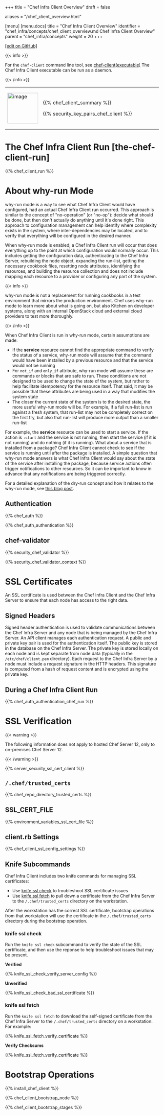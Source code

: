 +++
title = "Chef Infra Client Overview"
draft = false

aliases = "/chef_client_overview.html"

[menu]
  [menu.docs]
    title = "Chef Infra Client Overview"
    identifier = "chef_infra/concepts/chef_client_overview.md Chef Infra Client Overview"
    parent = "chef_infra/concepts"
    weight = 20
+++    

[\[edit on
GitHub\]](https://github.com/chef/chef-web-docs/blob/master/chef_master/source/chef_client_overview.rst)

{{< info >}}

For the `chef-client` command line tool, see
[chef-client(executable)](/ctl_chef_client.html) The Chef Infra Client
executable can be run as a daemon.

{{< /info >}}

<table>
<colgroup>
<col style="width: 19%" />
<col style="width: 80%" />
</colgroup>
<tbody>
<tr class="odd">
<td><p><img src="/images/icon_chef_client.svg" class="align-center" width="100" alt="image" /></p></td>
<td><p>{{% chef_client_summary %}}</p>
<p>{{% security_key_pairs_chef_client %}}</p></td>
</tr>
</tbody>
</table>

The Chef Infra Client Run [the-chef-client-run]
=========================

{{% chef_client_run %}}

About why-run Mode
==================

why-run mode is a way to see what Chef Infra Client would have
configured, had an actual Chef Infra Client run occurred. This approach
is similar to the concept of "no-operation" (or "no-op"): decide what
should be done, but then don't actually do anything until it's done
right. This approach to configuration management can help identify where
complexity exists in the system, where inter-dependencies may be
located, and to verify that everything will be configured in the desired
manner.

When why-run mode is enabled, a Chef Infra Client run will occur that
does everything up to the point at which configuration would normally
occur. This includes getting the configuration data, authenticating to
the Chef Infra Server, rebuilding the node object, expanding the
run-list, getting the necessary cookbook files, resetting node
attributes, identifying the resources, and building the resource
collection and does not include mapping each resource to a provider or
configuring any part of the system.

{{< info >}}

why-run mode is not a replacement for running cookbooks in a test
environment that mirrors the production environment. Chef uses why-run
mode to learn more about what is going on, but also Kitchen on developer
systems, along with an internal OpenStack cloud and external cloud
providers to test more thoroughly.

{{< /info >}}

When Chef Infra Client is run in why-run mode, certain assumptions are
made:

-   If the **service** resource cannot find the appropriate command to
    verify the status of a service, why-run mode will assume that the
    command would have been installed by a previous resource and that
    the service would not be running
-   For `not_if` and `only_if` attribute, why-run mode will assume these
    are commands or blocks that are safe to run. These conditions are
    not designed to be used to change the state of the system, but
    rather to help facilitate idempotency for the resource itself. That
    said, it may be possible that these attributes are being used in a
    way that modifies the system state
-   The closer the current state of the system is to the desired state,
    the more useful why-run mode will be. For example, if a full
    run-list is run against a fresh system, that run-list may not be
    completely correct on the first try, but also that run-list will
    produce more output than a smaller run-list

For example, the **service** resource can be used to start a service. If
the action is `:start` and the service is not running, then start the
service (if it is not running) and do nothing (if it is running). What
about a service that is installed from a package? Chef Infra Client
cannot check to see if the service is running until after the package is
installed. A simple question that why-run mode answers is what Chef
Infra Client would say about the state of the service after installing
the package, because service actions often trigger notifications to
other resources. So it can be important to know in advance that any
notifications are being triggered correctly.

For a detailed explanation of the dry-run concept and how it relates to
the why-run mode, see [this blog
post](http://blog.afistfulofservers.net/post/2012/12/21/promises-lies-and-dryrun-mode/).

Authentication
--------------

{{% chef_auth %}}

{{% chef_auth_authentication %}}

chef-validator
--------------

{{% security_chef_validator %}}

{{% security_chef_validator_context %}}

SSL Certificates
================

An SSL certificate is used between the Chef Infra Client and the Chef
Infra Server to ensure that each node has access to the right data.

Signed Headers
--------------

Signed header authentication is used to validate communications between
the Chef Infra Server and any node that is being managed by the Chef
Infra Server. An API client manages each authentication request. A
public and private key pair is used for the authentication itself. The
public key is stored in the database on the Chef Infra Server. The
private key is stored locally on each node and is kept separate from
node data (typically in the `/etc/chef/client.pem` directory). Each
request to the Chef Infra Server by a node must include a request
signature in the HTTP headers. This signature is computed from a hash of
request content and is encrypted using the private key.

During a Chef Infra Client Run
------------------------------

{{% chef_auth_authentication_chef_run %}}

SSL Verification
================

{{< warning >}}

The following information does not apply to hosted Chef Server 12, only
to on-premises Chef Server 12.

{{< /warning >}}

{{% server_security_ssl_cert_client %}}

`/.chef/trusted_certs`
----------------------

{{% chef_repo_directory_trusted_certs %}}

SSL_CERT_FILE
---------------

{{% environment_variables_ssl_cert_file %}}

client.rb Settings
------------------

{{% chef_client_ssl_config_settings %}}

Knife Subcommands
-----------------

Chef Infra Client includes two knife commands for managing SSL
certificates:

-   Use [knife ssl check](/knife_ssl_check/) to troubleshoot SSL
    certificate issues
-   Use [knife ssl fetch](/knife_ssl_fetch/) to pull down a
    certificate from the Chef Infra Server to the `/.chef/trusted_certs`
    directory on the workstation.

After the workstation has the correct SSL certificate, bootstrap
operations from that workstation will use the certificate in the
`/.chef/trusted_certs` directory during the bootstrap operation.

### knife ssl check

Run the `knife ssl check` subcommand to verify the state of the SSL
certificate, and then use the reponse to help troubleshoot issues that
may be present.

**Verified**

{{% knife_ssl_check_verify_server_config %}}

**Unverified**

{{% knife_ssl_check_bad_ssl_certificate %}}

### knife ssl fetch

Run the `knife ssl fetch` to download the self-signed certificate from
the Chef Infra Server to the `/.chef/trusted_certs` directory on a
workstation. For example:

{{% knife_ssl_fetch_verify_certificate %}}

**Verify Checksums**

{{% knife_ssl_fetch_verify_certificate %}}

Bootstrap Operations
====================

{{% install_chef_client %}}

{{% chef_client_bootstrap_node %}}

{{% chef_client_bootstrap_stages %}}
